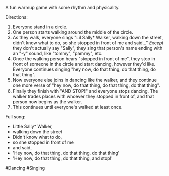 A fun warmup game with some rhythm and physicality.

Directions:
1. Everyone stand in a circle.
2. One person starts walking around the middle of the circle.
3. As they walk, everyone sings "Lil Sally* Walker, walking down the street, didn't know what to do, so she stopped in front of me and said..." _Except_ they don't actually say "Sally", they sing that person's name ending with an "-y" sound, like "tommy", "pammy", etc. 
3. Once the walking person hears "stopped in front of me", they stop in front of someone in the circle and start dancing, however they'd like. Everyone continues singing "hey now, do that thing, do that thing, do that thing".
4. Now everyone else joins in dancing like the walker, and they continue one more verse of "hey now, do that thing, do that thing, do that thing".
5. Finally they finish with "AND STOP!" and everyone stops dancing. The walker trades places with whoever they stopped in front of, and that person now begins as the walker.
6. This continues until everyone's walked at least once.

Full song:

* Little Sally* Walker,
* walking down the street
* Didn't know what to do,
* so she stopped in front of me
* and said,
* 'Hey now, do that thing, do that thing, do that thing'
* 'Hey now, do that thing, do that thing, and stop!'

#Dancing #Singing